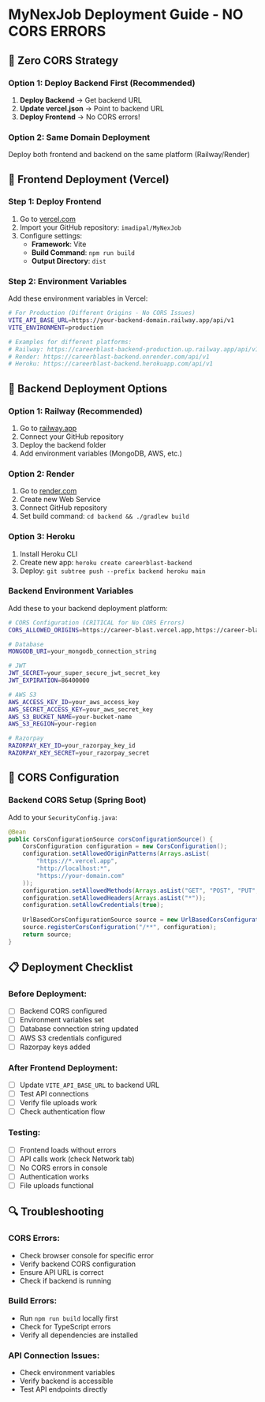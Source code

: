 # MyNexJob Deployment Guide - NO CORS ERRORS

## 🎯 **Zero CORS Strategy**

### Option 1: Deploy Backend First (Recommended)
1. **Deploy Backend** → Get backend URL
2. **Update vercel.json** → Point to backend URL
3. **Deploy Frontend** → No CORS errors!

### Option 2: Same Domain Deployment
Deploy both frontend and backend on the same platform (Railway/Render)

## 🚀 Frontend Deployment (Vercel)

### Step 1: Deploy Frontend
1. Go to [vercel.com](https://vercel.com)
2. Import your GitHub repository: `imadipal/MyNexJob`
3. Configure settings:
   - **Framework**: Vite
   - **Build Command**: `npm run build`
   - **Output Directory**: `dist`

### Step 2: Environment Variables
Add these environment variables in Vercel:

```bash
# For Production (Different Origins - No CORS Issues)
VITE_API_BASE_URL=https://your-backend-domain.railway.app/api/v1
VITE_ENVIRONMENT=production

# Examples for different platforms:
# Railway: https://careerblast-backend-production.up.railway.app/api/v1
# Render: https://careerblast-backend.onrender.com/api/v1
# Heroku: https://careerblast-backend.herokuapp.com/api/v1
```

## 🔧 Backend Deployment Options

### Option 1: Railway (Recommended)
1. Go to [railway.app](https://railway.app)
2. Connect your GitHub repository
3. Deploy the backend folder
4. Add environment variables (MongoDB, AWS, etc.)

### Option 2: Render
1. Go to [render.com](https://render.com)
2. Create new Web Service
3. Connect GitHub repository
4. Set build command: `cd backend && ./gradlew build`

### Option 3: Heroku
1. Install Heroku CLI
2. Create new app: `heroku create careerblast-backend`
3. Deploy: `git subtree push --prefix backend heroku main`

### Backend Environment Variables
Add these to your backend deployment platform:

```bash
# CORS Configuration (CRITICAL for No CORS Errors)
CORS_ALLOWED_ORIGINS=https://career-blast.vercel.app,https://career-blast-*.vercel.app,https://*.vercel.app

# Database
MONGODB_URI=your_mongodb_connection_string

# JWT
JWT_SECRET=your_super_secure_jwt_secret_key
JWT_EXPIRATION=86400000

# AWS S3
AWS_ACCESS_KEY_ID=your_aws_access_key
AWS_SECRET_ACCESS_KEY=your_aws_secret_key
AWS_S3_BUCKET_NAME=your-bucket-name
AWS_S3_REGION=your-region

# Razorpay
RAZORPAY_KEY_ID=your_razorpay_key_id
RAZORPAY_KEY_SECRET=your_razorpay_secret
```

## 🚨 CORS Configuration

### Backend CORS Setup (Spring Boot)
Add to your `SecurityConfig.java`:

```java
@Bean
public CorsConfigurationSource corsConfigurationSource() {
    CorsConfiguration configuration = new CorsConfiguration();
    configuration.setAllowedOriginPatterns(Arrays.asList(
        "https://*.vercel.app",
        "http://localhost:*",
        "https://your-domain.com"
    ));
    configuration.setAllowedMethods(Arrays.asList("GET", "POST", "PUT", "DELETE", "OPTIONS"));
    configuration.setAllowedHeaders(Arrays.asList("*"));
    configuration.setAllowCredentials(true);
    
    UrlBasedCorsConfigurationSource source = new UrlBasedCorsConfigurationSource();
    source.registerCorsConfiguration("/**", configuration);
    return source;
}
```

## 📋 Deployment Checklist

### Before Deployment:
- [ ] Backend CORS configured
- [ ] Environment variables set
- [ ] Database connection string updated
- [ ] AWS S3 credentials configured
- [ ] Razorpay keys added

### After Frontend Deployment:
- [ ] Update `VITE_API_BASE_URL` to backend URL
- [ ] Test API connections
- [ ] Verify file uploads work
- [ ] Check authentication flow

### Testing:
- [ ] Frontend loads without errors
- [ ] API calls work (check Network tab)
- [ ] No CORS errors in console
- [ ] Authentication works
- [ ] File uploads functional

## 🔍 Troubleshooting

### CORS Errors:
- Check browser console for specific error
- Verify backend CORS configuration
- Ensure API URL is correct
- Check if backend is running

### Build Errors:
- Run `npm run build` locally first
- Check for TypeScript errors
- Verify all dependencies are installed

### API Connection Issues:
- Check environment variables
- Verify backend is accessible
- Test API endpoints directly
